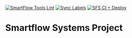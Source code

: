 <!-- BADGES:START -->
[![SmartFlow Tools Lint](https://github.com/smartflow-systems/SmartFlowSite/actions/workflows/sf-shellcheck.yml/badge.svg)](https://github.com/smartflow-systems/SmartFlowSite/actions/workflows/sf-shellcheck.yml) [![Sync Labels](https://github.com/smartflow-systems/SmartFlowSite/actions/workflows/labels-sync.yml/badge.svg)](https://github.com/smartflow-systems/SmartFlowSite/actions/workflows/labels-sync.yml)  [![SFS CI + Deploy](https://github.com/smartflow-systems/SmartFlowSite/actions/workflows/sfs-ci-deploy.yml/badge.svg)](https://github.com/smartflow-systems/SmartFlowSite/actions/workflows/sfs-ci-deploy.yml)
<!-- BADGES:END -->

# Smartflow Systems Project
